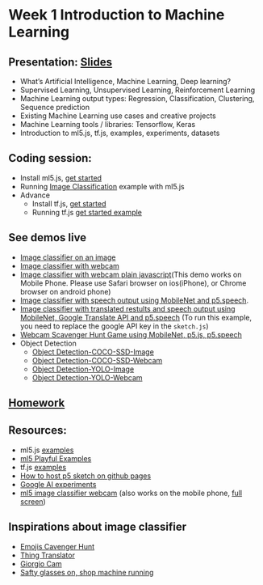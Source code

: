 # Week 1 Introduction to Machine Learning

## Presentation: [Slides](https://docs.google.com/presentation/d/1s0iT382Pl1DMGKb5xhk7_V3DlW1QQHfHs4snNoS_sIU/edit?usp=sharing)
- What’s Artificial Intelligence, Machine Learning, Deep learning?
- Supervised Learning, Unsupervised Learning, Reinforcement Learning
- Machine Learning output types: Regression, Classification, Clustering, Sequence prediction
- Existing Machine Learning use cases and creative projects
- Machine Learning tools / libraries: Tensorflow, Keras
- Introduction to ml5.js, tf.js, examples, experiments, datasets

## Coding session:
- Install ml5.js, [get started](https://ml5js.org/getting-started/)
- Running [Image Classification](https://ml5js.org/reference/api-ImageClassifier/) example with ml5.js
- Advance
  - Install tf.js, [get started](https://js.tensorflow.org/#getting-started)
  - Running tf.js [get started example](https://github.com/tensorflow/tfjs-examples/tree/master/getting-started)

## See demos live
- [Image classifier on an image](https://yining1023.github.io/machine-learning-for-the-web/week1-intro/imageClassification-ml5/ImageClassification/)
- [Image classifier with webcam](https://yining1023.github.io/machine-learning-for-the-web/week1-intro/imageClassification-ml5/ImageClassification_Video/)
- [Image classifier with webcam plain javascript](https://yining1023.github.io/machine-learning-for-the-web/week1-intro/imageClassification-ml5/ImageClassification_Video_js/)(This demo works on Mobile Phone. Please use Safari browser on ios(iPhone), or Chrome browser on android phone)
- [Image classifier with speech output using MobileNet and p5.speech](https://yining1023.github.io/machine-learning-for-the-web/week1-intro/imageClassification-ml5/ImageClassification_VideoSound/).
- [Image classifier with translated restults and speech output using MobileNet, Google Translate API and p5.speech](https://youtu.be/DmAZ42g7nRQ) (To run this example, you need to replace the google API key in the `sketch.js`)
- [Webcam Scavenger Hunt Game using MobileNet, p5.js, p5.speech](https://yining1023.github.io/machine-learning-for-the-web/week1-intro/imageClassification-ml5/ImageClassification_VideoScavengerHunt/)
- Object Detection
  - [Object Detection-COCO-SSD-Image](https://yining1023.github.io/machine-learning-for-the-web/week1-intro/ObjectDetector/ObjectDetector_COCOSSD_single_image)
  - [Object Detection-COCO-SSD-Webcam](https://yining1023.github.io/machine-learning-for-the-web/week1-intro/ObjectDetector/ObjectDetector_COCOSSD_Video)
  - [Object Detection-YOLO-Image](https://yining1023.github.io/machine-learning-for-the-web/week1-intro/ObjectDetector/ObjectDetector_YOLO_single_image)
  - [Object Detection-YOLO-Webcam](https://yining1023.github.io/machine-learning-for-the-web/week1-intro/ObjectDetector/ObjectDetector_YOLO_Video)

## [Homework](https://github.com/yining1023/machine-learning-for-the-web/wiki/Week-1-2020-Fall)

## Resources:
- ml5.js [examples](https://github.com/ml5js/ml5-examples)
- [ml5 Playful Examples](https://ml5-fellowship-2020.github.io/examples/)
- tf.js [examples](https://github.com/tensorflow/tfjs-examples)
- [How to host p5 sketch on github pages](https://youtu.be/8HPYsDTk17A)
- [Google AI experiments](https://experiments.withgoogle.com/collection/ai)
- [ml5 image classifier webcam](https://editor.p5js.org/yining/sketches/TKI4SkqM5) (also works on the mobile phone, [full screen](https://editor.p5js.org/yining/full/TKI4SkqM5))

## Inspirations about image classifier
- [Emojis Cavenger Hunt](https://emojiscavengerhunt.withgoogle.com/)
- [Thing Translator](https://experiments.withgoogle.com/ai/thing-translator)
- [Giorgio Cam](https://experiments.withgoogle.com/ai/giorgio-cam)
- [Safty glasses on, shop machine running](https://youtu.be/3a825NJMLjk?t=131)

